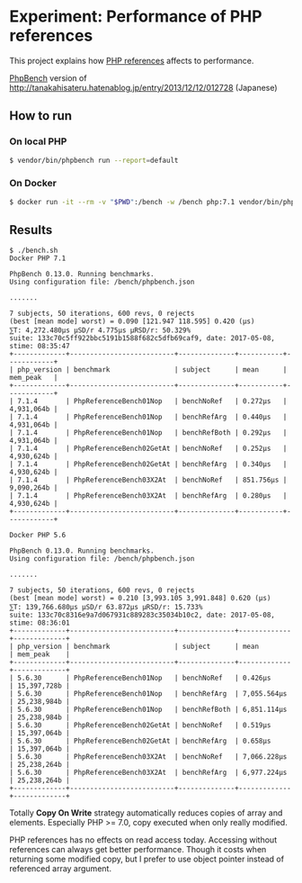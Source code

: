 # Experiment: Performance of PHP references

This project explains how [PHP references](http://php.net/manual/en/language.references.php) affects to performance.

[PhpBench](https://github.com/phpbench/phpbench) version of http://tanakahisateru.hatenablog.jp/entry/2013/12/12/012728 (Japanese)

## How to run

### On local PHP

```bash
$ vendor/bin/phpbench run --report=default
```

### On Docker

```bash
$ docker run -it --rm -v "$PWD":/bench -w /bench php:7.1 vendor/bin/phpbench run --report=default
```

## Results

```
$ ./bench.sh
Docker PHP 7.1

PhpBench 0.13.0. Running benchmarks.
Using configuration file: /bench/phpbench.json

....... 

7 subjects, 50 iterations, 600 revs, 0 rejects
(best [mean mode] worst) = 0.090 [121.947 118.595] 0.420 (μs)
⅀T: 4,272.480μs μSD/r 4.775μs μRSD/r: 50.329%
suite: 133c70c5ff922bbc5191b1588f682c5dfb69caf9, date: 2017-05-08, stime: 08:35:47
+-------------+--------------------------+--------------+-----------+------------+
| php_version | benchmark                | subject      | mean      | mem_peak   |
+-------------+--------------------------+--------------+-----------+------------+
| 7.1.4       | PhpReferenceBench01Nop   | benchNoRef   | 0.272μs   | 4,931,064b |
| 7.1.4       | PhpReferenceBench01Nop   | benchRefArg  | 0.440μs   | 4,931,064b |
| 7.1.4       | PhpReferenceBench01Nop   | benchRefBoth | 0.292μs   | 4,931,064b |
| 7.1.4       | PhpReferenceBench02GetAt | benchNoRef   | 0.252μs   | 4,930,624b |
| 7.1.4       | PhpReferenceBench02GetAt | benchRefArg  | 0.340μs   | 4,930,624b |
| 7.1.4       | PhpReferenceBench03X2At  | benchNoRef   | 851.756μs | 9,090,264b |
| 7.1.4       | PhpReferenceBench03X2At  | benchRefArg  | 0.280μs   | 4,930,624b |
+-------------+--------------------------+--------------+-----------+------------+

Docker PHP 5.6

PhpBench 0.13.0. Running benchmarks.
Using configuration file: /bench/phpbench.json

....... 

7 subjects, 50 iterations, 600 revs, 0 rejects
(best [mean mode] worst) = 0.210 [3,993.105 3,991.848] 0.620 (μs)
⅀T: 139,766.680μs μSD/r 63.872μs μRSD/r: 15.733%
suite: 133c70c8316e9a7d067931c889283c35034b10c2, date: 2017-05-08, stime: 08:36:01
+-------------+--------------------------+--------------+-------------+-------------+
| php_version | benchmark                | subject      | mean        | mem_peak    |
+-------------+--------------------------+--------------+-------------+-------------+
| 5.6.30      | PhpReferenceBench01Nop   | benchNoRef   | 0.426μs     | 15,397,728b |
| 5.6.30      | PhpReferenceBench01Nop   | benchRefArg  | 7,055.564μs | 25,238,984b |
| 5.6.30      | PhpReferenceBench01Nop   | benchRefBoth | 6,851.114μs | 25,238,984b |
| 5.6.30      | PhpReferenceBench02GetAt | benchNoRef   | 0.519μs     | 15,397,064b |
| 5.6.30      | PhpReferenceBench02GetAt | benchRefArg  | 0.658μs     | 15,397,064b |
| 5.6.30      | PhpReferenceBench03X2At  | benchNoRef   | 7,066.228μs | 25,238,264b |
| 5.6.30      | PhpReferenceBench03X2At  | benchRefArg  | 6,977.224μs | 25,238,264b |
+-------------+--------------------------+--------------+-------------+-------------+
```

Totally **Copy On Write** strategy automatically reduces copies of array and elements.
Especially PHP >= 7.0, copy executed when only really modified.

PHP references has no effects on read access today. Accessing without references can
always get better performance. Though it costs when returning some modified copy, but
I prefer to use object pointer instead of referenced array argument.
